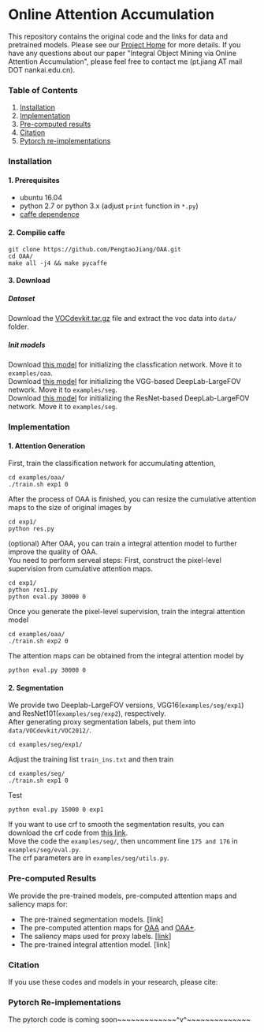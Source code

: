 # Online Attention Accumulation
This repository contains the original code and the links for data and pretrained models. Please see our [Project Home](http://mmcheng.net/oaa/) for more details. If you have any questions about our paper "Integral Object Mining via Online Attention Accumulation", please feel free to contact me (pt.jiang AT mail DOT nankai.edu.cn).

### Table of Contents
1. [Installation](#installation)
2. [Implementation](#results)
3. [Pre-computed results](#results)
4. [Citation](#citation)
5. [Pytorch re-implementations](#pytorch-re-implementations)

### Installation
#### 1. Prerequisites
  - ubuntu 16.04  
  - python 2.7 or python 3.x (adjust `print` function in `*.py`)
  - [caffe dependence](https://caffe.berkeleyvision.org/install_apt.html)

#### 2. Compilie caffe
```
git clone https://github.com/PengtaoJiang/OAA.git
cd OAA/
make all -j4 && make pycaffe
```
#### 3. Download
##### Dataset
Download the [VOCdevkit.tar.gz](https://drive.google.com/open?id=1uh5bWXvLOpE-WZUUtO77uwCB4Qnh6d7X) file and extract the voc data into `data/` folder.
##### Init models
Download [this model](https://drive.google.com/open?id=1uh5bWXvLOpE-WZUUtO77uwCB4Qnh6d7X) for initializing the classfication network. Move it to `examples/oaa`.  
Download [this model](https://drive.google.com/open?id=1uh5bWXvLOpE-WZUUtO77uwCB4Qnh6d7X) for initializing the VGG-based DeepLab-LargeFOV network. Move it to `examples/seg`.  
Download [this model](https://drive.google.com/open?id=1uh5bWXvLOpE-WZUUtO77uwCB4Qnh6d7X) for initializing the ResNet-based DeepLab-LargeFOV network. Move it to `examples/seg`.

### Implementation

#### 1. Attention Generation
First, train the classification network for accumulating attention,
```
cd examples/oaa/
./train.sh exp1 0
```
After the process of OAA is finished, you can resize the cumulative attention maps to the size of original images by
```
cd exp1/
python res.py
```
(optional) After OAA, you can train a integral attention model to further improve the quality of OAA.  
You need to perform serveal steps:
First, construct the pixel-level supervision from cumulative attention maps.
```
cd exp1/
python res1.py
python eval.py 30000 0
```
Once you generate the pixel-level supervision, train the integral attention model 
```
cd examples/oaa/
./train.sh exp2 0
```
The attention maps can be obtained from the integral attention model by
```
python eval.py 30000 0
```
#### 2. Segmentation 

We provide two Deeplab-LargeFOV versions, VGG16(`examples/seg/exp1`) and ResNet101(`examples/seg/exp2`), respectively.   
After generating proxy segmentation labels, put them into `data/VOCdevkit/VOC2012/`.  
```
cd examples/seg/exp1/
```
Adjust the training list `train_ins.txt` and then train
```
cd examples/seg/
./train.sh exp1 0
```
Test
```
python eval.py 15000 0 exp1
```
If you want to use crf to smooth the segmentation results, you can download the crf code from [this link](https://github.com/Andrew-Qibin/dss_crf).  
Move the code the `examples/seg/`, then uncomment line `175 and 176` in `examples/seg/eval.py`.  
The crf parameters are in `examples/seg/utils.py`.

### Pre-computed Results
We provide the pre-trained models, pre-computed attention maps and saliency maps for:
- The pre-trained segmentation models. [link] 
- The pre-computed attention maps for [OAA](https://drive.google.com/open?id=1jK6VD8rkCm_rJxe_G6hN-gemIbjI91wj) and [OAA+](https://drive.google.com/open?id=1LqCLwENO1nGzCTuzbovpqpEec2C1TiO5).
- The saliency maps used for proxy labels. [[link]](https://drive.google.com/open?id=1Ls2HBtg3jUiuk3WUuMtdUOVUFCgvE8IX)
- The pre-trained integral attention model. [link]

### Citation
If you use these codes and models in your research, please cite:

### Pytorch Re-implementations
The pytorch code is coming soon~~~~~~~~~~~~~^v^~~~~~~~~~~~~~~
